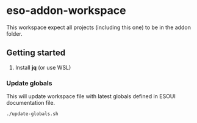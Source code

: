 # eso-addon-workspace

This workspace expect all projects (including this one) to be in the addon folder.

## Getting started

1. Install **jq** (or use WSL)

### Update globals

This will update workspace file with latest globals defined in ESOUI documentation file.

```shell
./update-globals.sh
```
